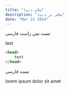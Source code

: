```yaml
---
title: "سلام دنیا"
description: "سلام بر دنیا"
date: "Mar 22 2024"
---
```


تست متن راست فارسی

test

```html
<head>
    test
</head>
```

تست فارسی

lorem ipsum dolor sit amet
